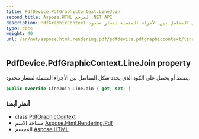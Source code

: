 ```yaml
---
title: PdfDevice.PdfGraphicContext.LineJoin
second_title: Aspose.HTML لمرجع .NET API
description: PdfGraphicContext ملكية. يضبط أو يحصل على الكود الذي يحدد شكل المفاصل بين الأجزاء المتصلة لمسار محدود.
type: docs
weight: 40
url: /ar/net/aspose.html.rendering.pdf/pdfdevice.pdfgraphiccontext/linejoin/
---
```

## PdfDevice.PdfGraphicContext.LineJoin property

يضبط أو يحصل على الكود الذي يحدد شكل المفاصل بين الأجزاء المتصلة لمسار محدود.

```csharp
public override LineJoin LineJoin { get; set; }
```

### أنظر أيضا

* class [PdfGraphicContext](../)
* مساحة الاسم [Aspose.Html.Rendering.Pdf](../../pdfdevice.pdfgraphiccontext/)
* المجسم [Aspose.HTML](../../../)


